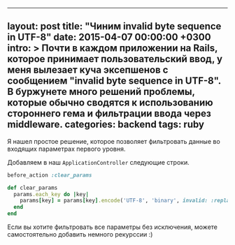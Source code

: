 
---
layout: post
title: "Чиним invalid byte sequence in UTF-8"
date: 2015-04-07 00:00:00 +0300
intro: >
    Почти в каждом приложении на Rails, которое принимает пользовательский ввод,
    у меня вылезает куча эксепшенов с сообщением "invalid byte sequence in
    UTF-8". В буржунете много решений проблемы, которые обычно сводятся к
    использованию стороннего гема и фильтрации ввода через middleware.
categories: backend
tags: ruby
---

Я нашел простое решение, которое позволяет фильтровать данные во входящих параметрах первого уровня.

Добавляем в наш `ApplicationController` следующие строки.

```ruby
before_action :clear_params

def clear_params
  params.each_key do |key|
    params[key] = params[key].encode('UTF-8', 'binary', invalid: :replace, undef: :replace, replace: '') if params[key].is_a?(String)
  end
end
```

Если вы хотите фильтровать все параметры без исключения, можете самостоятельно добавить немного рекурссии :)
